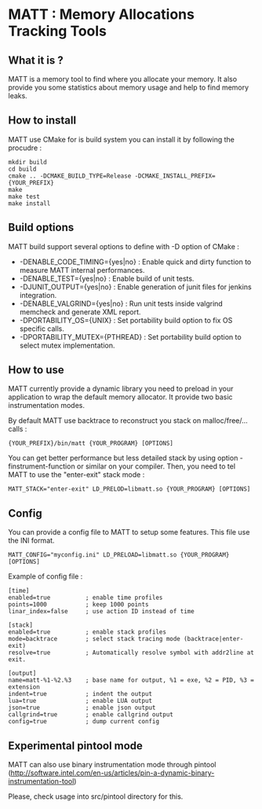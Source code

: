 MATT : Memory Allocations Tracking Tools
========================================

What it is ?
------------

MATT is a memory tool to find where you allocate your memory. It also provide you some
statistics about memory usage and help to find memory leaks.

How to install
--------------

MATT use CMake for is build system you can install it by following the procudre :

	mkdir build
	cd build
	cmake .. -DCMAKE_BUILD_TYPE=Release -DCMAKE_INSTALL_PREFIX={YOUR_PREFIX}
	make
	make test
	make install

Build options
-------------

MATT build support several options to define with -D option of CMake :

 * -DENABLE_CODE_TIMING={yes|no} : Enable quick and dirty function to measure MATT internal
   performances.
 * -DENABLE_TEST={yes|no}        : Enable build of unit tests.
 * -DJUNIT_OUTPUT={yes|no}       : Enable generation of junit files for jenkins integration.
 * -DENABLE_VALGRIND={yes|no}    : Run unit tests inside valgrind memcheck and generate XML report.
 * -DPORTABILITY_OS={UNIX}       : Set portability build option to fix OS specific calls.
 * -DPORTABILITY_MUTEX={PTHREAD} : Set portability build option to select mutex implementation.

How to use
----------

MATT currently provide a dynamic library you need to preload in your application to
wrap the default memory allocator. It provide two basic instrumentation modes.

By default MATT use backtrace to reconstruct you stack on malloc/free/... calls :

	{YOUR_PREFIX}/bin/matt {YOUR_PROGRAM} [OPTIONS]

You can get better performance but less detailed stack by using option 
-finstrument-function or similar on your compiler. Then, you need to tel MATT to use
the "enter-exit" stack mode :

	MATT_STACK="enter-exit" LD_PRELOD=libmatt.so {YOUR_PROGRAM} [OPTIONS]

Config
------

You can provide a config file to MATT to setup some features. This file use the INI
format.

	MATT_CONFIG="myconfig.ini" LD_PRELOAD=libmatt.so {YOUR_PROGRAM} [OPTIONS]

Example of config file :

	[time]
	enabled=true          ; enable time profiles
	points=1000           ; keep 1000 points
	linar_index=false     ; use action ID instead of time

	[stack]
	enabled=true          ; enable stack profiles
	mode=backtrace        ; select stack tracing mode (backtrace|enter-exit)
	resolve=true          ; Automatically resolve symbol with addr2line at exit.

	[output]
	name=matt-%1-%2.%3    ; base name for output, %1 = exe, %2 = PID, %3 = extension
	indent=true           ; indent the output
	lua=true              ; enable LUA output
	json=true             ; enable json output
	callgrind=true        ; enable callgrind output
	config=true           ; dump current config

Experimental pintool mode
-------------------------

MATT can also use binary instrumentation mode through pintool 
(http://software.intel.com/en-us/articles/pin-a-dynamic-binary-instrumentation-tool)

Please, check usage into src/pintool directory for this.
